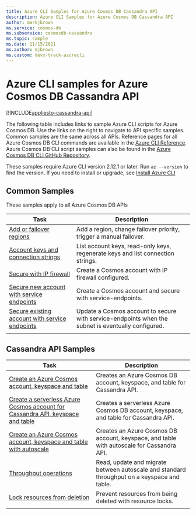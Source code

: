 ```yaml
---
title: Azure CLI Samples for Azure Cosmos DB Cassandra API
description: Azure CLI Samples for Azure Cosmos DB Cassandra API
author: markjbrown
ms.service: cosmos-db
ms.subservice: cosmosdb-cassandra
ms.topic: sample
ms.date: 11/15/2021
ms.author: mjbrown 
ms.custom: devx-track-azurecli
---
```


# Azure CLI samples for Azure Cosmos DB Cassandra API
[!INCLUDE[appliesto-cassandra-api](../includes/appliesto-cassandra-api.md)]

The following table includes links to sample Azure CLI scripts for Azure Cosmos DB. Use the links on the right to navigate to API specific samples. Common samples are the same across all APIs. Reference pages for all Azure Cosmos DB CLI commands are available in the [Azure CLI Reference](/cli/azure/cosmosdb). Azure Cosmos DB CLI script samples can also be found in the [Azure Cosmos DB CLI GitHub Repository](https://github.com/Azure-Samples/azure-cli-samples/tree/master/cosmosdb).

These samples require Azure CLI version 2.12.1 or later. Run `az --version` to find the version. If you need to install or upgrade, see [Install Azure CLI](/cli/azure/install-azure-cli)

## Common Samples

These samples apply to all Azure Cosmos DB APIs

|Task | Description |
|---|---|
| [Add or failover regions](../scripts/cli/common/regions.md?toc=%2fcli%2fazure%2ftoc.json) | Add a region, change failover priority, trigger a manual failover.|
| [Account keys and connection strings](../scripts/cli/common/keys.md?toc=%2fcli%2fazure%2ftoc.json) | List account keys, read-only keys, regenerate keys and list connection strings.|
| [Secure with IP firewall](../scripts/cli/common/ipfirewall.md?toc=%2fcli%2fazure%2ftoc.json)| Create a Cosmos account with IP firewall configured.|
| [Secure new account with service endpoints](../scripts/cli/common/service-endpoints.md?toc=%2fcli%2fazure%2ftoc.json)| Create a Cosmos account and secure with service-endpoints.|
| [Secure existing account with service endpoints](../scripts/cli/common/service-endpoints-ignore-missing-vnet.md?toc=%2fcli%2fazure%2ftoc.json)| Update a Cosmos account to secure with service-endpoints when the subnet is eventually configured.|
|||

## Cassandra API Samples

|Task | Description |
|---|---|
| [Create an Azure Cosmos account, keyspace and table](../scripts/cli/cassandra/create.md?toc=%2fcli%2fazure%2ftoc.json)| Creates an Azure Cosmos DB account, keyspace, and table for Cassandra API. |
| [Create a serverless Azure Cosmos account for Cassandra API, keyspace and table](../scripts/cli/cassandra/create.md?toc=%2fcli%2fazure%2ftoc.json)| Creates a serverless Azure Cosmos DB account, keyspace, and table for Cassandra API. |
| [Create an Azure Cosmos account, keyspace and table with autoscale](../scripts/cli/cassandra/autoscale.md?toc=%2fcli%2fazure%2ftoc.json)| Creates an Azure Cosmos DB account, keyspace, and table with autoscale for Cassandra API. |
| [Throughput operations](../scripts/cli/cassandra/throughput.md?toc=%2fcli%2fazure%2ftoc.json) | Read, update and migrate between autoscale and standard throughput on a keyspace and table.|
| [Lock resources from deletion](../scripts/cli/cassandra/lock.md?toc=%2fcli%2fazure%2ftoc.json)| Prevent resources from being deleted with  resource locks.|
|||
